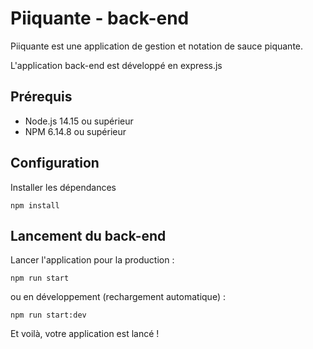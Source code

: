 # Piiquante - back-end

Piiquante est une application de gestion et notation de sauce piquante.

L'application back-end est développé en express.js

## Prérequis

- Node.js 14.15 ou supérieur
- NPM 6.14.8 ou supérieur

## Configuration

Installer les dépendances

```
npm install
```


## Lancement du back-end

Lancer l'application pour la production :

```
npm run start
```

ou en développement (rechargement automatique) :

```
npm run start:dev
```

Et voilà, votre application est lancé !